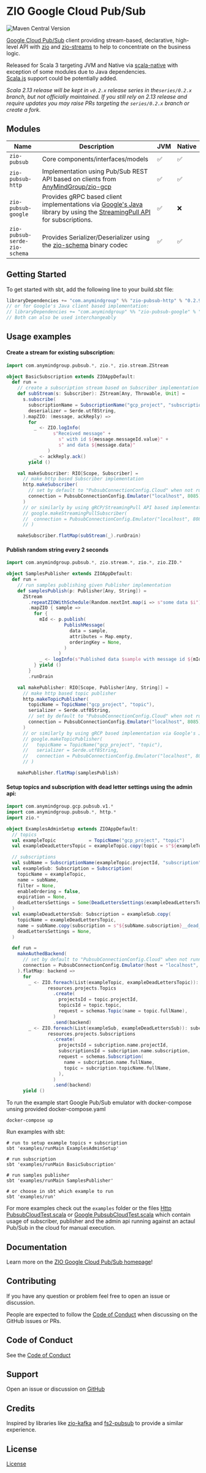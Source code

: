 [//]: # (This file was autogenerated using `zio-sbt-website` plugin via `sbt generateReadme` command.)
[//]: # (So please do not edit it manually. Instead, change "docs/index.md" file or sbt setting keys)
[//]: # (e.g. "readmeDocumentation" and "readmeSupport".)

# ZIO Google Cloud Pub/Sub

![Maven Central Version](https://img.shields.io/maven-central/v/com.anymindgroup/zio-pubsub_3)

[Google Cloud Pub/Sub](https://cloud.google.com/pubsub) client providing stream-based, declarative, high-level API with [zio](https://zio.dev) and [zio-streams](https://zio.dev/reference/stream) to help to concentrate on the business logic.

Released for Scala 3 targeting JVM and Native via [scala-native](https://scala-native.org) with exception of some modules due to Java dependencies.   
[Scala.js](https://www.scala-js.org) support could be potentially added.  

_Scala 2.13 release will be kept in `v0.2.x` release series in the`series/0.2.x` branch, but not officially maintained. If you still rely on 2.13 release and require updates you may raise PRs targeting the `series/0.2.x` branch or create a fork_.  

## Modules

| Name | Description | JVM | Native |
| ---- | ----------- | --- | ------ |
| `zio-pubsub` | Core components/interfaces/models | ✅ | ✅ |
| `zio-pubsub-http` | Implementation using Pub/Sub REST API based on clients from [AnyMindGroup/zio-gcp](https://github.com/AnyMindGroup/zio-gcp) | ✅ | ✅ |
| `zio-pubsub-google` | Provides gRPC based client implementations via [Google's Java](https://cloud.google.com/java/docs/reference/google-cloud-pubsub/latest/overview) library by using the [StreamingPull API](https://cloud.google.com/pubsub/docs/pull#streamingpull_api) for subscriptions. | ✅ | ❌ |
| `zio-pubsub-serde-zio-schema` | Provides Serializer/Deserializer using the [zio-schema](https://github.com/zio/zio-schema) binary codec | ✅ | ✅ |

## Getting Started

To get started with sbt, add the following line to your build.sbt file:

```scala
libraryDependencies += "com.anymindgroup" %% "zio-pubsub-http" % "0.2.9"
// or for Google's Java client based implementation:
// libraryDependencies += "com.anymindgroup" %% "zio-pubsub-google" % "0.2.9"
// Both can also be used interchangeably
```

## Usage examples

#### Create a stream for existing subscription:

```scala
import com.anymindgroup.pubsub.*, zio.*, zio.stream.ZStream

object BasicSubscription extends ZIOAppDefault:
  def run =
    // create a subscription stream based on Subscriber implementation provided
    def subStream(s: Subscriber): ZStream[Any, Throwable, Unit] =
      s.subscribe(
        subscriptionName = SubscriptionName("gcp_project", "subscription"),
        deserializer = Serde.utf8String,
      ).mapZIO: (message, ackReply) =>
        for
          _ <- ZIO.logInfo(
                 s"Received message" +
                   s" with id ${message.messageId.value}" +
                   s" and data ${message.data}"
               )
          _ <- ackReply.ack()
        yield ()

    val makeSubscriber: RIO[Scope, Subscriber] =
      // make http based Subscriber implementation
      http.makeSubscriber(
        // set by default to "PubsubConnectionConfig.Cloud" when not running against an emulator
        connection = PubsubConnectionConfig.Emulator("localhost", 8085)
      )
      // or similarly by using gRCP/StreamingPull API based implementation via Google's Java client:
      // google.makeStreamingPullSubscriber(
      //  connection = PubsubConnectionConfig.Emulator("localhost", 8085)
      // )

    makeSubscriber.flatMap(subStream(_).runDrain)
```

#### Publish random string every 2 seconds

```scala
import com.anymindgroup.pubsub.*, zio.stream.*, zio.*, zio.ZIO.*

object SamplesPublisher extends ZIOAppDefault:
  def run =
    // run samples publishing given Publisher implementation
    def samplesPublish(p: Publisher[Any, String]) =
      ZStream
        .repeatZIOWithSchedule(Random.nextInt.map(i => s"some data $i"), Schedule.fixed(2.seconds))
        .mapZIO { sample =>
          for {
            mId <- p.publish(
                     PublishMessage(
                       data = sample,
                       attributes = Map.empty,
                       orderingKey = None,
                     )
                   )
            _ <- logInfo(s"Published data $sample with message id ${mId.value}")
          } yield ()
        }
        .runDrain

    val makePublisher: RIO[Scope, Publisher[Any, String]] =
      // make http based topic publisher
      http.makeTopicPublisher(
        topicName = TopicName("gcp_project", "topic"),
        serializer = Serde.utf8String,
        // set by default to "PubsubConnectionConfig.Cloud" when not running against an emulator
        connection = PubsubConnectionConfig.Emulator("localhost", 8085),
      )
      // or similarly by using gRCP based implementation via Google's Java client:
      // google.makeTopicPublisher(
      //   topicName = TopicName("gcp_project", "topic"),
      //   serializer = Serde.utf8String,
      //   connection = PubsubConnectionConfig.Emulator("localhost", 8085),
      // )

    makePublisher.flatMap(samplesPublish)
```

#### Setup topics and subscription with dead letter settings using the admin api:

```scala
import com.anymindgroup.gcp.pubsub.v1.*
import com.anymindgroup.pubsub.*, http.*
import zio.*

object ExamplesAdminSetup extends ZIOAppDefault:
  // topics
  val exampleTopic            = TopicName("gcp_project", "topic")
  val exampleDeadLettersTopic = exampleTopic.copy(topic = s"${exampleTopic.topic}__dead_letters")

  // subscriptions
  val subName = SubscriptionName(exampleTopic.projectId, "subscription")
  val exampleSub: Subscription = Subscription(
    topicName = exampleTopic,
    name = subName,
    filter = None,
    enableOrdering = false,
    expiration = None,
    deadLettersSettings = Some(DeadLettersSettings(exampleDeadLettersTopic, 5)),
  )
  val exampleDeadLettersSub: Subscription = exampleSub.copy(
    topicName = exampleDeadLettersTopic,
    name = subName.copy(subscription = s"${subName.subscription}__dead_letters"),
    deadLettersSettings = None,
  )

  def run =
    makeAuthedBackend(
      // set by default to "PubsubConnectionConfig.Cloud" when not running against an emulator
      connection = PubsubConnectionConfig.Emulator(host = "localhost", port = 8085)
    ).flatMap: backend =>
      for
        _ <- ZIO.foreach(List(exampleTopic, exampleDeadLettersTopic)): topic =>
               resources.projects.Topics
                 .create(
                   projectsId = topic.projectId,
                   topicsId = topic.topic,
                   request = schemas.Topic(name = topic.fullName),
                 )
                 .send(backend)
        _ <- ZIO.foreach(List(exampleSub, exampleDeadLettersSub)): subcription =>
               resources.projects.Subscriptions
                 .create(
                   projectsId = subcription.name.projectId,
                   subscriptionsId = subcription.name.subscription,
                   request = schemas.Subscription(
                     name = subcription.name.fullName,
                     topic = subcription.topicName.fullName,
                   ),
                 )
                 .send(backend)
      yield ()
```

To run the example start Google Pub/Sub emulator with docker-compose unsing provided docker-compose.yaml

```shell
docker-compose up
```

Run examples with sbt:

```shell
# run to setup example topics + subscription
sbt 'examples/runMain ExamplesAdminSetup'

# run subscription
sbt 'examples/runMain BasicSubscription'

# run samples publisher
sbt 'examples/runMain SamplesPublisher'

# or choose in sbt which example to run
sbt 'examples/run'
```

For more examples check out the `examples` folder or the files 
[Http PubsubCloudTest.scala](https://github.com/AnyMindGroup/zio-pubsub/blob/master/zio-pubsub-test/shared/src/test/scala/com/anymindgroup/pubsub/PubsubCloudTest.scala) or
[Google PubsubCloudTest.scala](https://github.com/AnyMindGroup/zio-pubsub/blob/master/zio-pubsub-google/src/test/scala/com/anymindgroup/pubsub/google/PubsubCloudTest.scala)
which contain usage of subscriber, publisher and the admin api running against an actaul Pub/Sub in the cloud for manual execution.

## Documentation

Learn more on the [ZIO Google Cloud Pub/Sub homepage](https://anymindgroup.github.io/zio-pubsub)!

## Contributing

If you have any question or problem feel free to open an issue or discussion.

People are expected to follow the [Code of Conduct](CODE_OF_CONDUCT.md) when discussing on the GitHub issues or PRs.

## Code of Conduct

See the [Code of Conduct](CODE_OF_CONDUCT.md)

## Support

Open an issue or discussion on [GitHub](https://github.com/AnyMindGroup/zio-pubsub/issues)

## Credits

Inspired by libraries like [zio-kafka](https://github.com/zio/zio-kafka) 
and [fs2-pubsub](https://github.com/permutive-engineering/fs2-pubsub) to provide a similar experience.

## License

[License](LICENSE)
